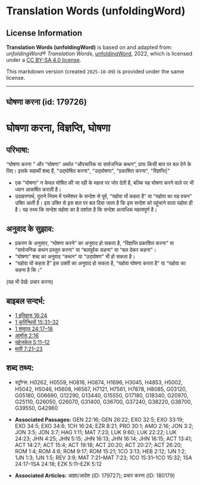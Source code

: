 # Translation Words (unfoldingWord)

## License Information

**Translation Words (unfoldingWord)** is based on and adapted from: _unfoldingWord® Translation Words_, [unfoldingWord](https://unfoldingword.org/utw), 2022, which is licensed under a [CC BY-SA 4.0 license](https://creativecommons.org/licenses/by-sa/4.0/legalcode.en).

This markdown version (created `2025-10-09`) is provided under the same license.



--------------------------------

## घोषणा करना (id: 179726)

घोषणा करना, विज्ञप्ति, घोषणा
============================

परिभाषा:
--------

“घोषणा करना ” और “घोषणा” अर्थात “औपचारिक या सार्वजनिक कथन”, प्रायः किसी बात पर बल देने के लिए। इसके सहार्थी शब्द हैं, "उद्घोषित करना", "उद्घोषणा", "प्रकाशित करना", "विज्ञप्ति\|"

* एक "घोषणा" न केवल घोषित की जा रही के महत्व पर जोर देती है, बल्कि यह घोषणा करने वाले पर भी ध्यान आकर्षित कराती है।
* उदाहरणार्थ, पुराने नियम में परमेश्वर के सन्देश से पूर्व, “यहोवा यों कहता है” या “यहोवा का यह वचन” उक्ति आती है। इस उक्ति से इस बात पर बल दिया जाता है कि इस सन्देश को पहुंचाने वाला यहोवा ही है। यह तथ्य कि सन्देश यहोवा का है दर्शाता है कि सन्देश अत्यधिक महत्वपूर्ण है।

अनुवाद के सुझाव:
----------------

* प्रकरण के अनुसार, “घोषणा करने” का अनुवाद हो सकता है, “विज्ञप्ति प्रकाशित करना” या “सार्वजनिक कथन प्रस्तुत करना” या “बलपूर्वक कहना” या “बल देकर कहना”।
* “घोषणा” शब्द का अनुवाद “कथन” या “उद्घोषण” भी हो सकता है।
* “यहोवा यों कहता है” इस उक्ती का अनुवाद हो सकता है, “यहोवा घोषणा करता है” या “यहोवा का कहना है कि।"

(यह भी देखें: प्रचार करना)

बाइबल सन्दर्भ:
--------------

* [1 इतिहास 16:24](https://ref.ly/1Chr0:0)
* [1 कुरिन्थियों 15:31–32](https://ref.ly/1Cor0:0)
* [1 शमूएल 24:17–18](https://ref.ly/1Sam0:0)
* [आमोस 2:16](https://ref.ly/Amos2:16)
* [यहेजकेल 5:11–12](https://ref.ly/Ezek5:11-Ezek5:12)
* [मत्ती 7:21–23](https://ref.ly/Matt7:21-Matt7:23)

शब्द तथ्य:
----------

* स्ट्रोंग्स: H0262, H0559, H0816, H0874, H1696, H3045, H4853, H5002, H5042, H5046, H5608, H6567, H7121, H7561, H7878, H8085, G03120, G05180, G06690, G12290, G13440, G15550, G17180, G18340, G20970, G25110, G26050, G26070, G31400, G36700, G37240, G38220, G38700, G39550, G42960

* **Associated Passages:** GEN 22:16; GEN 26:22; EXO 32:5; EXO 33:19; EXO 34:5; EXO 34:6; 1CH 16:24; EZR 8:21; PRO 30:1; AMO 2:16; JON 3:2; JON 3:5; JON 3:7; HAG 1:11; MAT 7:23; LUK 9:60; LUK 22:22; LUK 24:23; JHN 4:25; JHN 5:15; JHN 16:13; JHN 16:14; JHN 16:15; ACT 13:41; ACT 14:27; ACT 15:4; ACT 19:18; ACT 20:20; ACT 20:27; ACT 26:20; ROM 1:4; ROM 4:6; ROM 9:17; ROM 15:21; 1CO 3:13; HEB 2:12; 1JN 1:2; 1JN 1:3; 1JN 1:5; REV 3:9; MAT 7:21–MAT 7:23; 1CO 15:31–1CO 15:32; 1SA 24:17–1SA 24:18; EZK 5:11–EZK 5:12
* **Associated Articles:** आज्ञा/आदेश (ID: 179727); प्रचार करना (ID: 180179)

